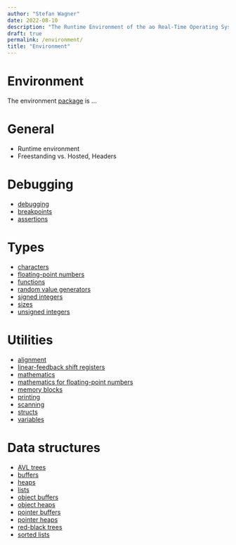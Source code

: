 ```yaml
---
author: "Stefan Wagner"
date: 2022-08-10
description: "The Runtime Environment of the ao Real-Time Operating System (RTOS)."
draft: true
permalink: /environment/
title: "Environment"
---
```


# Environment

The environment [package](../code/index.md#packages) is ...

# General

- Runtime environment
- Freestanding vs. Hosted, Headers

# Debugging

- [debugging](debug.md)
- [breakpoints](break.md)
- [assertions](assert.md)

# Types

- [characters](char.md)
- [floating-point numbers](float.md)
- [functions](func.md)
- [random value generators](rand.md)
- [signed integers](int.md)
- [sizes](size.md)
- [unsigned integers](uint.md)

# Utilities

- [alignment](align.md)
- [linear-feedback shift registers](lfsr.md)
- [mathematics](math.md)
- [mathematics for floating-point numbers](mathf.md)
- [memory blocks](mem.md)
- [printing](print.md)
- [scanning](scan.md)
- [structs](struct.md)
- [variables](var.md)

# Data structures

- [AVL trees](avl.md)
- [buffers](buffer.md)
- [heaps](heap.md)
- [lists](list.md)
- [object buffers](buffer4obj.md)
- [object heaps](heap4obj.md)
- [pointer buffers](buffer4ptr.md)
- [pointer heaps](heap4ptr.md)
- [red-black trees](rb.md)
- [sorted lists](slist.md)
